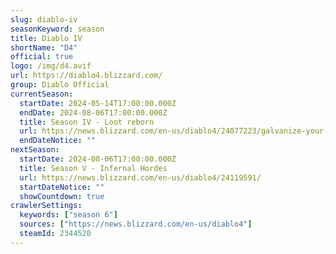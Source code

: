 ```yaml
---
slug: diablo-iv
seasonKeyword: season
title: Diablo IV
shortName: "D4"
official: true
logo: /img/d4.avif
url: https://diablo4.blizzard.com/
group: Diablo Official
currentSeason:
  startDate: 2024-05-14T17:00:00.000Z
  endDate: 2024-08-06T17:00:00.000Z
  title: Season IV - Loot reborn
  url: https://news.blizzard.com/en-us/diablo4/24077223/galvanize-your-legend-in-season-4-loot-reborn
  endDateNotice: ""
nextSeason:
  startDate: 2024-08-06T17:00:00.000Z
  title: Season V - Infernal Hordes
  url: https://news.blizzard.com/en-us/diablo4/24119591/
  startDateNotice: ""
  showCountdown: true
crawlerSettings:
  keywords: ["season 6"]
  sources: ["https://news.blizzard.com/en-us/diablo4"]
  steamId: 2344520
---
```


